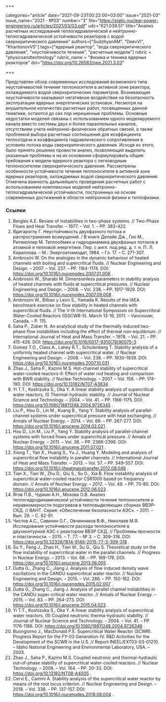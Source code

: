+++

categories="article"
date="2021-09-23T00:22:00+03:00"
issue="2021-03"
issue_name="2021 - №03"
number="3"
file="https://static.nuclear-power-engineering.ru/articles/2021/03/03.pdf"
udc="621.039.51"
title="Анализ расчетных исследований теплогидравлической и нейтронно-теплогидравлической устойчивости реакторов с водой сверхкритического давления"
authors=["SudzhyanAM", "DeevVI", "KharitonovVS"]
tags=["ядерный реактор", "вода сверхкритического давления", "неустойчивости течения", "расчетные модели"]
rubric = "physicsandtechnology"
rubric_name = "Физика и техника ядерных реакторов"
doi="https://doi.org/10.26583/npe.2021.3.03"

+++

Представлен обзор современных исследований возможного типа неустойчивостей течения теплоносителя в активной зоне реактора, охлаждаемого водой сверхкритических параметров. Возникающие неустойчивости оказывают негативное воздействие на безопасность эксплуатации ядерных энергетических установок. Несмотря на внушительное количество расчетных работ, посвященных данной тематике, остаются до сих пор нерешенные проблемы. Основные недостатки моделей связаны с использованием одного моделируемого канала вместо системы двух и более параллельных каналов, отсутствием учета нейтронно-физических обратных связей, а также проблемой выбора расчетных соотношений для коэффициента теплоотдачи и коэффициента гидравлического сопротивления в условиях потока воды сверхкритического давления. Исходя из этого, было принято решение провести анализ, позволяющий выделить указанные проблемы и на их основании сформулировать общие требования к модели ядерного реактора с легководным теплоносителем сверхкритического давления. Рассмотрены особенности устойчивости течения теплоносителя в активной зоне ядерных реакторов, охлаждаемых водой сверхкритического давления. Отмечена важность дальнейшего проведения расчетных работ с использованием комплексных моделей нейтронно-теплогидравлической устойчивости, построенных на основе современных достижений в области нейтронной физики и теплофизики.

### Ссылки

1. Bergles A.E. Review of instabilities in two-phase systems. // Two-Phase Flows and Heat Transfer. – 1977. – Vol. 1. – PP. 383-422.
2. Ядигароглу Г. Неустойчивость двухфазного потока и распространение возмущений. / В книге Делайе Дж., Гио М., Ритмюллер М. Теплообмен и гидродинамика двухфазных потоков в атомной и тепловой энергетике. Пер. с англ. под ред. д. т. н. П. Л. Кириллова. – М.: Энергоатомиздат, 1984. – Гл. 17. – С. 271-307.
3. Ambrosini W. On the analogies in the dynamic behaviour of heated channels with boiling and supercritical fluids. // Nuclear Engineering and Design. – 2007. – Vol. 237. – PP. 1164-1174. DOI: https://doi.org/10.1016/j.nucengdes.2007.01.006 .
4. Ambrosini W., Sharabi M. Dimensionless parameters in stability analysis of heated channels with fluids at supercritical pressures. // Nuclear Engineering and Design. – 2008. – Vol. 238. – PP. 1917-1929. DOI: https://doi.org/10.1016/j.nucengdes.2007.09.008 .
5. Ambrosini W., Bilbao y Leon S., Yamada K. Results of the IAEA benchmark exercise on flow stability in heated channels with supercritical fluids. // The V-th International Symposium on Supercritical Water-Cooled Reactors (ISSCWR-5). March 13-16, 2011. – Vancouver, Canada. – P. 115.
6. Saha P., Zuber N. An analytical study of the thermally induced two-phase flow instabilities including the effect of thermal non-equilibrium. // International Journal of Heat and Mass Transfer. – 1978. – Vol. 21. – PP. 415-426. DOI: https://doi.org/10.1016/0017-9310(78)90075-3 .
7. Gomez T.O., Class A., Lahey R.T., Schulenberg T. Stability analysis of a uniformly heated channel with supercritical water. // Nuclear Engineering and Design. – 2008. – Vol. 238. – PP. 1930-1939. DOI: https://doi.org/10.1016/j.nucengdes.2007.10.031 .
8. Zhao J., Saha P., Kazimi M.S. Hot-channel stability of supercritical water-cooled reactors-II: Effect of water rod heating and comparison with BWR stability. // Nuclea-Technology. – 2007. – Vol. 158. – PP. 174-190. DOI: https://doi.org/10.13182/NT07-A3834 .
9. Yi T.T., Koshizuka S., Oka Y. A linear stability analysis of supercritical water reactors, (I) Thermal-hydraulic stability. // Journal of Nuclear Science and Technology. – 2004. – Vol. 41. – PP. 1166-1175. DOI: https://doi.org/10.1080/18811248.2004.9726345 .
10. Liu P., Hou D., Lin M., Kuang B., Yang Y. Stability analysis of parallel-channel systems under supercritical pressure with heat exchanging. // Annals of Nuclear Energy. – 2014. – Vol. 69. – PP. 267-277. DOI: https://doi.org/10.1016/j.anucene.2014.02.021 .
11. Hou D., Lin M., Liu P., Yang Y. Stability analysis of parallel-channel systems with forced flows under supercritical pressure. // Annals of Nuclear Energy. – 2011. – Vol. 38. – PP. 2386-2396. DOI: https://doi.org/10.1016/j.anucene.2011.07.021 .
12. Xiong T., Yan X., Huang S., Yu J., Huang Y. Modeling and analysis of supercritical flow instability in parallel channels. // International Journal of Heat and Mass Transfer. – 2013. – Vol. 57. – PP. 549-557. DOI: https://doi.org/10.1016/j.ijheatmasstransfer.2012.08.046 .
13. Tian X., Tian W., Zhu D., Qiu S., Su G., Xia B. Flow instability analysis of supercritical water-cooled reactor CSR1000 based on frequency domain. // Annals of Nuclear Energy. – 2012. – Vol. 49. – PP. 70-80. DOI: https://doi.org/10.1016/j.anucene.2012.06.023 .
14. Ягов П.В., Чуркин А.Н., Мохова О.В. Анализ теплогидродинамической устойчивости течения теплоносителя и неравномерности подогревов в тепловыделяющих сборках ВВЭР-СКД. // ВАНТ. Серия: «Обеспечение безопасности АЭС». – 2011. – Вып. 29. – С. 82-91.
15. Чистов А.С., Савихин О.Г., Овчинников В.Ф., Николаев М.Я. Исследование устойчивости расхода теплоносителя в двухконтурной АЭС с реактором ВВЭР СКД. // Проблемы прочности и пластичности. – 2015. – Т. 77. – № 3. – С. 309-318. DOI: https://doi.org/10.32326/1814-9146-2015-77-3-309-318 .
16. Su Y., Feng J., Zhao H., Tian W., Su G., Qiu S. Theoretical study on the flow instability of supercritical water in the parallel channels. // Progress in Nuclear Energy. – 2013. – Vol. 68. – PP. 169-176. DOI: https://doi.org/10.1016/j.pnucene.2013.06.005 .
17. Dutta G., Zhang C., Jiang J. Analysis of flow induced density wave oscillations in the CANDU supercritical water reactor. // Nuclear Engineering and Design. – 2015. – Vol. 286. – PP. 150-162. DOI: https://doi.org/10.1016/j.nucengdes.2015.02.007 .
18. Dutta G., Zhang C., Jiang J. Analysis of parallel channel instabilities in the CANDU super-critical water reactor. // Annals of Nuclear Energy. – 2015. – Vol. 83. – PP. 264-273. DOI: https://doi.org/10.1016/j.anucene.2015.04.023 .
19. Yi T.T., Koshizuka S., Oka Y. A linear stability analysis of supercritical water reactors, (II) Coupled neutronic therma-hydraulic stability. // Journal of Nuclear Science and Technology. – 2004. – Vol. 41. – PP. 1176-1186. DOI: https://doi.org/10.1080/18811248.2004.9726346 .
20. Buongiorno J., MacDonald P.E. Supercritical Water Reactor (SCWR). Progress Report for the FY-03 Generation-IV. R&D Activities for the Development of the SCWR in the U.S. // Report INEEL/EXT03-03-01210. – Idaho National Engineering and Environmental Laboratory, USA. – 2003.
21. Zhao J., Saha P., Kazimi M.S. Coupled neutronic and thermal-hydraulic out-of-phase stability of supercritical water-cooled reactors. // Nuclear Technology. – 2008. – Vol. 164. – PP. 20-33. DOI: https://doi.org/10.13182/NT08-A4005 .
22. Cervi E., Cammi A. Stability analysis of the supercritical water reactor by means of the root locus criterion. // Nuclear Engineering and Design. – 2018. – Vol. 338. – PP. 137-157. DOI: https://doi.org/10.1016/j.nucengdes.2018.08.004 .
